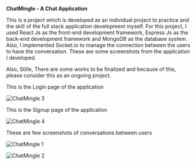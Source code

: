 **ChatMingle - A Chat Application**

This is a project which is developed as an individual project to practice and the skill of the full stack application development myself. For this project, I used React Js as the front-end development framework,
Express Js as the back-end development framework and MongoDB as the database system. Also, I implemented Socket.io to manage the connection between the users to have the conversation. These are some screenshots
from the application I developed.

Also, Stille, There are some works to be finalized and because of this, please consider this as an ongoing project.

This is the Login page of the application

![ChatMingle 3](https://github.com/user-attachments/assets/0c933c20-80bb-42d3-b208-a84f8301806d)


This is the Signup page of the application

![ChatMingle 4](https://github.com/user-attachments/assets/9fe3f01c-1547-4f39-9b85-bdba084c4f85)


These are few screenshots of conversations between users

![ChatMingle 1](https://github.com/user-attachments/assets/baaf9fa4-67fa-4d52-b5b6-8773eaddfe2c)

![ChatMingle 2](https://github.com/user-attachments/assets/225e8441-c64d-459e-a856-2bf71cb4ebb4)


